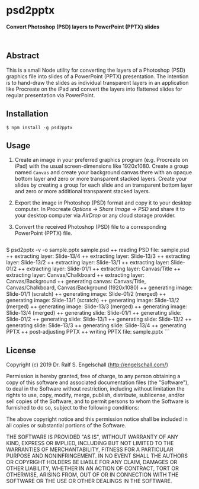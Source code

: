 
psd2pptx
========

**Convert Photoshop (PSD) layers to PowerPoint (PPTX) slides**

<p/>
<img src="https://nodei.co/npm/psd2pptx.png?downloads=true&stars=true" alt=""/>

<p/>
<img src="https://david-dm.org/rse/psd2pptx.png" alt=""/>

Abstract
--------

This is a small Node utility for converting the layers of a Photoshop
(PSD) graphics file into slides of a PowerPoint (PPTX) presentation. The
intention is to hand-draw the slides as individual transparent layers in
an application like Procreate on the iPad and convert the layers into
flattened slides for regular presentation via PowerPoint.

Installation
------------

```
$ npm install -g psd2pptx
```

Usage
-----

1. Create an image in your preferred graphics program (e.g. Procreate on iPad)
   with the usual screen-dimensions like 1920x1080.
   Create a group named `Canvas` and create your background canvas there
   with an opaque bottom layer and zero or more transparent stacked
   layers. Create your slides by creating a group for each slide and
   an transparent bottom layer and zero or more additional transparent
   stacked layers.

2. Export the image in Photoshop (PSD) format and copy it to your desktop computer.
   In Procreate *Options* &rarr; *Share Image* &rarr; *PSD*
   and share it to your desktop computer via *AirDrop* or any cloud storage provider.

3. Convert the received Photoshop (PSD) file to a corresponding PowerPoint (PPTX) file.

    ```shell
$ psd2pptx -v -o sample.pptx sample.psd
++ reading PSD file: sample.psd
++ extracting layer: Slide-13/4
++ extracting layer: Slide-13/3
++ extracting layer: Slide-13/2
++ extracting layer: Slide-13/1
++ extracting layer: Slide-01/2
++ extracting layer: Slide-01/1
++ extracting layer: Canvas/Title
++ extracting layer: Canvas/Chalkboard
++ extracting layer: Canvas/Background
++ generating canvas: Canvas/Title, Canvas/Chalkboard, Canvas/Background (1920x1080)
++ generating image: Slide-01/1 (scratch)
++ generating image: Slide-01/2 (merged)
++ generating image: Slide-13/1 (scratch)
++ generating image: Slide-13/2 (merged)
++ generating image: Slide-13/3 (merged)
++ generating image: Slide-13/4 (merged)
++ generating slide: Slide-01/1
++ generating slide: Slide-01/2
++ generating slide: Slide-13/1
++ generating slide: Slide-13/2
++ generating slide: Slide-13/3
++ generating slide: Slide-13/4
++ generating PPTX
++ post-adjusting PPTX
++ writing PPTX file: sample.pptx
    ```

License
-------

Copyright (c) 2019 Dr. Ralf S. Engelschall (http://engelschall.com/)

Permission is hereby granted, free of charge, to any person obtaining
a copy of this software and associated documentation files (the
"Software"), to deal in the Software without restriction, including
without limitation the rights to use, copy, modify, merge, publish,
distribute, sublicense, and/or sell copies of the Software, and to
permit persons to whom the Software is furnished to do so, subject to
the following conditions:

The above copyright notice and this permission notice shall be included
in all copies or substantial portions of the Software.

THE SOFTWARE IS PROVIDED "AS IS", WITHOUT WARRANTY OF ANY KIND,
EXPRESS OR IMPLIED, INCLUDING BUT NOT LIMITED TO THE WARRANTIES OF
MERCHANTABILITY, FITNESS FOR A PARTICULAR PURPOSE AND NONINFRINGEMENT.
IN NO EVENT SHALL THE AUTHORS OR COPYRIGHT HOLDERS BE LIABLE FOR ANY
CLAIM, DAMAGES OR OTHER LIABILITY, WHETHER IN AN ACTION OF CONTRACT,
TORT OR OTHERWISE, ARISING FROM, OUT OF OR IN CONNECTION WITH THE
SOFTWARE OR THE USE OR OTHER DEALINGS IN THE SOFTWARE.

